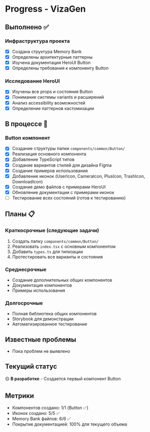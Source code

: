 # Progress - VizaGen

## Выполнено ✅

### Инфраструктура проекта
- [x] Создана структура Memory Bank
- [x] Определены архитектурные паттерны
- [x] Изучена документация HeroUI Button
- [x] Определены требования к компоненту Button

### Исследование HeroUI
- [x] Изучены все props и состояния Button
- [x] Понимание системы variants и расширений
- [x] Анализ accessibility возможностей
- [x] Определение паттернов кастомизации

## В процессе 🚧

### Button компонент
- [x] Создание структуры папки `components/common/Button/`
- [x] Реализация основного компонента
- [x] Добавление TypeScript типов
- [x] Создание вариантов стилей для дизайна Figma
- [x] Создание примеров использования
- [x] Добавление иконок (UserIcon, CameraIcon, PlusIcon, TrashIcon, DownloadIcon)
- [x] Создание демо файлов с примерами HeroUI
- [x] Обновление документации с примерами иконок
- [ ] Тестирование всех состояний (готов к тестированию)

## Планы 📋

### Краткосрочные (следующие задачи)
1. Создать папку `components/common/Button/`
2. Реализовать `index.tsx` с основным компонентом
3. Добавить `types.ts` для типизации
4. Протестировать все варианты и состояния

### Среднесрочные
- Создание дополнительных общих компонентов
- Документация компонентов
- Примеры использования

### Долгосрочные  
- Полная библиотека общих компонентов
- Storybook для демонстрации
- Автоматизированное тестирование

## Известные проблемы
- Пока проблем не выявлено

## Текущий статус
🟡 **В разработке** - Создается первый компонент Button

## Метрики
- Компонентов создано: 1/1 (Button ✅)
- Иконок создано: 5/5 ✅
- Memory Bank файлов: 6/6 ✅
- Покрытие документацией: 100% для текущего объема 